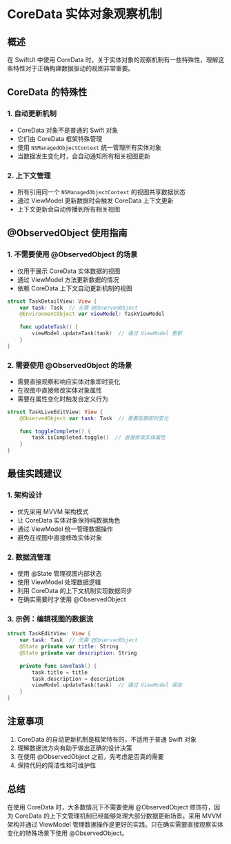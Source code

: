# CoreData 实体对象观察机制

## 概述
在 SwiftUI 中使用 CoreData 时，关于实体对象的观察机制有一些特殊性，理解这些特性对于正确构建数据驱动的视图非常重要。

## CoreData 的特殊性

### 1. 自动更新机制
- CoreData 对象不是普通的 Swift 对象
- 它们由 CoreData 框架特殊管理
- 使用 `NSManagedObjectContext` 统一管理所有实体对象
- 当数据发生变化时，会自动通知所有相关视图更新

### 2. 上下文管理
- 所有引用同一个 `NSManagedObjectContext` 的视图共享数据状态
- 通过 ViewModel 更新数据时会触发 CoreData 上下文更新
- 上下文更新会自动传播到所有相关视图

## @ObservedObject 使用指南

### 1. 不需要使用 @ObservedObject 的场景
- 仅用于展示 CoreData 实体数据的视图
- 通过 ViewModel 方法更新数据的情况
- 依赖 CoreData 上下文自动更新机制的视图

```swift
struct TaskDetailView: View {
    var task: Task  // 无需 @ObservedObject
    @EnvironmentObject var viewModel: TaskViewModel
    
    func updateTask() {
        viewModel.updateTask(task)  // 通过 ViewModel 更新
    }
}
```

### 2. 需要使用 @ObservedObject 的场景
- 需要直接观察和响应实体对象即时变化
- 在视图中直接修改实体对象属性
- 需要在属性变化时触发自定义行为

```swift
struct TaskLiveEditView: View {
    @ObservedObject var task: Task  // 需要观察即时变化
    
    func toggleComplete() {
        task.isCompleted.toggle()  // 直接修改实体属性
    }
}
```

## 最佳实践建议

### 1. 架构设计
- 优先采用 MVVM 架构模式
- 让 CoreData 实体对象保持纯数据角色
- 通过 ViewModel 统一管理数据操作
- 避免在视图中直接修改实体对象

### 2. 数据流管理
- 使用 @State 管理视图内部状态
- 使用 ViewModel 处理数据逻辑
- 利用 CoreData 的上下文机制实现数据同步
- 在确实需要时才使用 @ObservedObject

### 3. 示例：编辑视图的数据流
```swift
struct TaskEditView: View {
    var task: Task  // 无需 @ObservedObject
    @State private var title: String
    @State private var description: String
    
    private func saveTask() {
        task.title = title
        task.description = description
        viewModel.updateTask(task)  // 通过 ViewModel 保存
    }
}
```

## 注意事项
1. CoreData 的自动更新机制是框架特有的，不适用于普通 Swift 对象
2. 理解数据流方向有助于做出正确的设计决策
3. 在使用 @ObservedObject 之前，先考虑是否真的需要
4. 保持代码的简洁性和可维护性

## 总结
在使用 CoreData 时，大多数情况下不需要使用 @ObservedObject 修饰符，因为 CoreData 的上下文管理机制已经能够处理大部分数据更新场景。采用 MVVM 架构并通过 ViewModel 管理数据操作是更好的实践。只在确实需要直接观察实体变化的特殊场景下使用 @ObservedObject。 